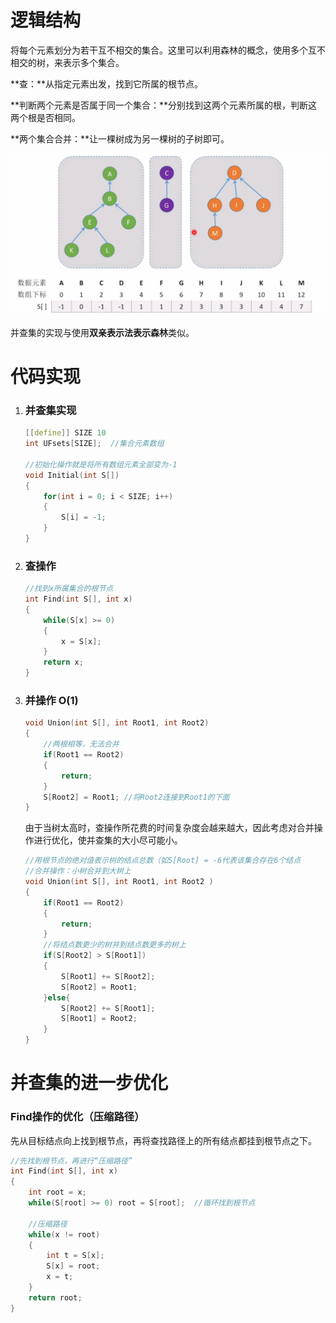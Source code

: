 # 逻辑结构

​		将每个元素划分为若干互不相交的集合。这里可以利用森林的概念，使用多个互不相交的树，来表示多个集合。



**查：**从指定元素出发，找到它所属的根节点。

**判断两个元素是否属于同一个集合：**分别找到这两个元素所属的根，判断这两个根是否相同。

**两个集合合并：**让一棵树成为另一棵树的子树即可。

![image-20250529220422703](images/image-20250529220422703.png)

并查集的实现与使用**双亲表示法表示森林**类似。



# 代码实现

1. ### 并查集实现

   ```c++
   [[define]] SIZE 10
   int UFsets[SIZE];  //集合元素数组
   
   //初始化操作就是将所有数组元素全部变为-1
   void Initial(int S[])
   {
       for(int i = 0; i < SIZE; i++)
       {
           S[i] = -1;
       }
   }
   ```

   

2. ### 查操作

   ```c++
   //找到x所属集合的根节点
   int Find(int S[], int x)
   {
       while(S[x] >= 0)
       {
           x = S[x];
       }
       return x;
   }
   ```

   

3. ### 并操作 O(1)

   ```c++
   void Union(int S[], int Root1, int Root2)
   {
       //两根相等，无法合并
       if(Root1 == Root2)
       {
           return;
       }
       S[Root2] = Root1; //将Root2连接到Root1的下面
   }
   ```

   由于当树太高时，查操作所花费的时间复杂度会越来越大，因此考虑对合并操作进行优化，使并查集的大小尽可能小。

   ```c++
   //用根节点的绝对值表示树的结点总数（如S[Root] = -6代表该集合存在6个结点
   //合并操作：小树合并到大树上
   void Union(int S[], int Root1, int Root2 )
   {
       if(Root1 == Root2)
       {
           return;
       }
       //将结点数更少的树并到结点数更多的树上
       if(S[Root2] > S[Root1])
       {
           S[Root1] += S[Root2];
           S[Root2] = Root1;
       }else{
           S[Root2] += S[Root1];
           S[Root1] = Root2;
       }
   }
   ```

   

# 并查集的进一步优化

### Find操作的优化（压缩路径）

​		先从目标结点向上找到根节点，再将查找路径上的所有结点都挂到根节点之下。

```c++
//先找到根节点，再进行“压缩路径”
int Find(int S[], int x)
{
    int root = x;
    while(S[root] >= 0) root = S[root];  //循环找到根节点
    
    //压缩路径
    while(x != root)
    {
        int t = S[x];
        S[x] = root;
        x = t;
    }
    return root;
}
```

